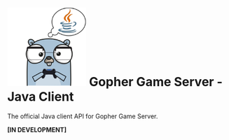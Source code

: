 # <img src="https://raw.githubusercontent.com/hewiefreeman/GopherClientJava/master/Gopher%20Java%20Icon.png" width="180" height="180"> Gopher Game Server - Java Client

The official Java client API for Gopher Game Server.

  **[IN DEVELOPMENT]**
